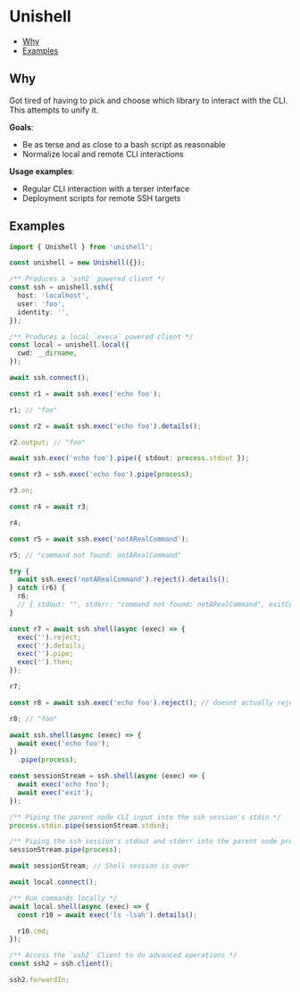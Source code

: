 # Unishell

- [Why](#why)
- [Examples](#examples)

## Why

Got tired of having to pick and choose which library to interact with the CLI. This attempts to unify it.

**Goals**:
- Be as terse and as close to a bash script as reasonable
- Normalize local and remote CLI interactions

**Usage examples**:
- Regular CLI interaction with a terser interface
- Deployment scripts for remote SSH targets


## Examples

```ts
import { Unishell } from 'unishell';

const unishell = new Unishell({});

/** Produces a `ssh2` powered client */
const ssh = unishell.ssh({
  host: 'localhost',
  user: 'foo',
  identity: '',
});

/** Produces a local `execa` powered client */
const local = unishell.local({
  cwd: __dirname,
});

await ssh.connect();

const r1 = await ssh.exec('echo foo');

r1; // "foo"

const r2 = await ssh.exec('echo foo').details();

r2.output; // "foo"

await ssh.exec('echo foo').pipe({ stdout: process.stdout });

const r3 = ssh.exec('echo foo').pipe(process);

r3.on;

const r4 = await r3;

r4;

const r5 = await ssh.exec('notARealCommand');

r5; // "command not found: notARealCommand"

try {
  await ssh.exec('notARealCommand').reject().details();
} catch (r6) {
  r6;
  // { stdout: "", stderr: "command not found: notARealCommand", exitCode: 127, ... }
}

const r7 = await ssh.shell(async (exec) => {
  exec('').reject;
  exec('').details;
  exec('').pipe;
  exec('').then;
});

r7;

const r8 = await ssh.exec('echo foo').reject(); // doesnt actually reject, as `echo` wont error

r8; // "foo"

await ssh.shell(async (exec) => {
  await exec('echo foo');
})
  .pipe(process);

const sessionStream = ssh.shell(async (exec) => {
  await exec('echo foo');
  await exec('exit');
});

/** Piping the parent node CLI input into the ssh session's stdin */
process.stdin.pipe(sessionStream.stdin);

/** Piping the ssh session's stdout and stderr into the parent node process */
sessionStream.pipe(process);

await sessionStream; // Shell session is over

await local.connect();

/** Run commands locally */
await local.shell(async (exec) => {
  const r10 = await exec('ls -lsah').details();

  r10.cmd;
});

/** Access the `ssh2` Client to do advanced operations */
const ssh2 = ssh.client();

ssh2.forwardIn;
```
